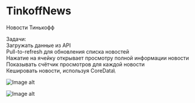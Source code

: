 # TinkoffNews 

Новости Тинькофф

Задачи:\
  Загружать данные из API\
  Pull-to-refresh для обновления списка новостей\
  Нажатие на ячейку открывает просмотру полной информации новости\
  Показывать счётчик просмотров для каждой новости\
  Кешировать новости, используя CoreData\

![Image alt](https://github.com/msbinarycat/TinkoffNews/raw/master/Images/MainView.png)

![Image alt](https://github.com/msbinarycat/TinkoffNews/raw/master/Images/DetailView.png)

